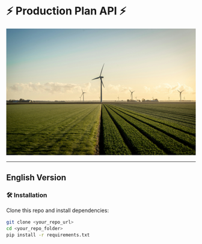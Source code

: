 # ⚡ Production Plan API ⚡
![Molinos](molinos.jpg)

---

##  English Version

### 🛠️ Installation

Clone this repo and install dependencies:

```bash
git clone <your_repo_url>
cd <your_repo_folder>
pip install -r requirements.txt
